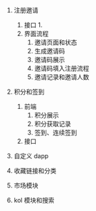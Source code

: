1. 注册邀请
   1. 接口
      1.
   2. 界面流程
      1. 邀请页面和状态
      2. 生成邀请码
      3. 邀请码展示
      4. 邀请码填入注册流程
      5. 邀请记录和邀请人数
2. 积分和签到

   1. 前端
      1. 积分展示
      2. 积分获取记录
      3. 签到、连续签到
   2. 接口

3. 自定义 dapp

4. 收藏链接和分类

5. 市场模块

6. kol 模块和搜索
